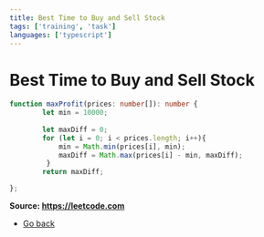 ```yaml
---
title: Best Time to Buy and Sell Stock
tags: ['training', 'task']
languages: ['typescript']
---
```

# Best Time to Buy and Sell Stock

```typescript
function maxProfit(prices: number[]): number {
        let min = 10000;
        
        let maxDiff = 0;
        for (let i = 0; i < prices.length; i++){
            min = Math.min(prices[i], min);
            maxDiff = Math.max(prices[i] - min, maxDiff);
         }
        return maxDiff;

};
```

**Source: https://leetcode.com**
* [Go back](../readme.md)